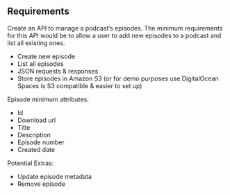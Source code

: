 ## Requirements

Create an API to manage a podcast’s episodes. The minimum requirements for this API would be to allow a user to add new episodes to a podcast and list all existing ones.

- Create new episode
- List all episodes
- JSON requests & responses
- Store episodes in Amazon S3 (or for demo purposes use DigitalOcean Spaces is S3 compatible & easier to set up)

Episode minimum attributes:

- Id
- Download url
- Title
- Description
- Episode number
- Created date

Potential Extras:

- Update episode metadata
- Remove episode
